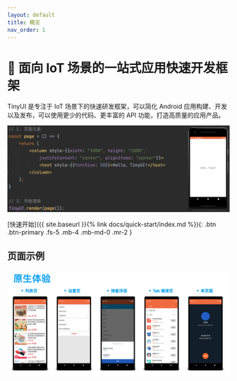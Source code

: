 ```yaml
---
layout: default
title: 概览
nav_order: 1
---
```


# 🚀 **面向 IoT 场景的一站式应用快速开发框架**

TinyUI 是专注于 IoT 场景下的快速研发框架，可以简化 Android 应用构建、开发以及发布，可以使用更少的代码、更丰富的 API 功能，打造高质量的应用产品。

<img src="/assets/images/tinyui_hello.png"/>

[快速开始]({{ site.baseurl }}{% link docs/quick-start/index.md %}){: .btn .btn-primary .fs-5 .mb-4 .mb-md-0 .mr-2 }

## 页面示例
<img src="/assets/images/tinyui_preview.png"/>
